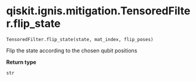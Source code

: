 # qiskit.ignis.mitigation.TensoredFilter.flip\_state

`TensoredFilter.flip_state(state, mat_index, flip_poses)`

Flip the state according to the chosen qubit positions

**Return type**

`str`

